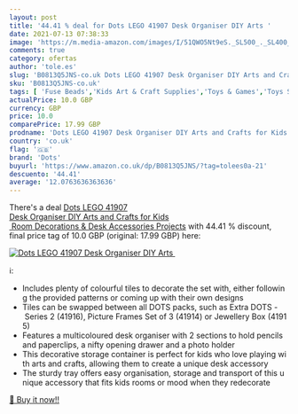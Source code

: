 ```yaml
---
layout: post
title: '44.41 % deal for Dots LEGO 41907 Desk Organiser DIY Arts '
date: 2021-07-13 07:38:33
image: 'https://m.media-amazon.com/images/I/51QWO5Nt9eS._SL500_._SL400_.jpg'
comments: true
category: ofertas
author: 'tole.es'
slug: 'B0813Q5JNS-co.uk Dots LEGO 41907 Desk Organiser DIY Arts and Crafts for...'
sku: 'B0813Q5JNS-co.uk'
tags: [ 'Fuse Beads','Kids Art & Craft Supplies','Toys & Games','Toys Store','dots','lego', ]
actualPrice: 10.0 GBP
currency: GBP
price: 10.0
comparePrice: 17.99 GBP
prodname: 'Dots LEGO 41907 Desk Organiser DIY Arts and Crafts for Kids  Room Decorations & Desk Accessories Projects'
country: 'co.uk'
flag: '🇬🇧'
brand: 'Dots'
buyurl: 'https://www.amazon.co.uk/dp/B0813Q5JNS/?tag=tolees0a-21'
descuento: '44.41'
average: '12.0763636363636'
---
```


There's a deal [Dots LEGO 41907 Desk Organiser DIY Arts and Crafts for Kids  Room Decorations & Desk Accessories Projects](https://www.amazon.co.uk/dp/B0813Q5JNS/?tag=tolees0a-21)  with  44.41 % discount, final price tag of  10.0 GBP (original: 17.99 GBP) here:

[![Dots LEGO 41907 Desk Organiser DIY Arts ](https://m.media-amazon.com/images/I/51QWO5Nt9eS._SL500_._SL400_.jpg)](https://www.amazon.co.uk/dp/B0813Q5JNS/?tag=tolees0a-21)

ℹ️:

- Includes plenty of colourful tiles to decorate the set with, either following the provided patterns or coming up with their own designs
- Tiles can be swapped between all DOTS packs, such as Extra DOTS - Series 2 (41916), Picture Frames Set of 3 (41914) or Jewellery Box (41915)
- Features a multicoloured desk organiser with 2 sections to hold pencils and paperclips, a nifty opening drawer and a photo holder
- This decorative storage container is perfect for kids who love playing with arts and crafts, allowing them to create a unique desk accessory
- The sturdy tray offers easy organisation, storage and transport of this unique accessory that fits kids rooms or mood when they redecorate

[🛒 Buy it now!!](https://www.amazon.co.uk/dp/B0813Q5JNS/?tag=tolees0a-21)
